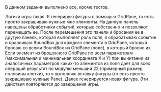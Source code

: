 В данном задании выполнено все, кроме тестов.

Логика игры такая. Я генерирую фигуры с помощью GridPane, то есть просто закрашиваю нужные мне элементы.
На данную панель навешены обработчики событий, которые собственно и позволяют перемещать ее.
После перемещения это панели и бросания ее в другую панель, которая выполняет роль поля, я обрабатываю событие и сравниваю BoundBox для каждого элемента в GridPane, который бросаю со всеми BoundBox из GridPane (поле), в который бросил их.
Если элемент из брошенного GridPane по всем параметрам (максимальная и минимальная координата X и Y) при вычитании из аналогичных параметров каких-то элементов из поля дает для всех операций результат по модулю меньший 22 (примерный размер половины клетки), то я выполняю вставку фигуры (то есть просто закрашиваю нужные Pane).
Далее генерируется новая фигура. Эти действия повторяются до завершения игры.